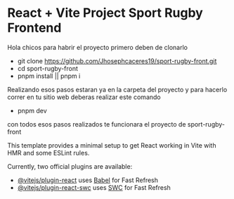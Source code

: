 # React + Vite Project Sport Rugby Frontend



Hola chicos para habrir el proyecto primero deben de clonarlo

- git clone https://github.com/Jhosephcaceres19/sport-rugby-front.git
- cd sport-rugby-front
- pnpm install || pnpm i

Realizando esos pasos estaran ya en la carpeta del proyecto y para hacerlo correr en tu sitio web deberas realizar este comando

- pnpm dev

con todos esos pasos realizados te funcionara el proyecto de sport-rugby-front



This template provides a minimal setup to get React working in Vite with HMR and some ESLint rules.

Currently, two official plugins are available:

- [@vitejs/plugin-react](https://github.com/vitejs/vite-plugin-react/blob/main/packages/plugin-react/README.md) uses [Babel](https://babeljs.io/) for Fast Refresh
- [@vitejs/plugin-react-swc](https://github.com/vitejs/vite-plugin-react-swc) uses [SWC](https://swc.rs/) for Fast Refresh
